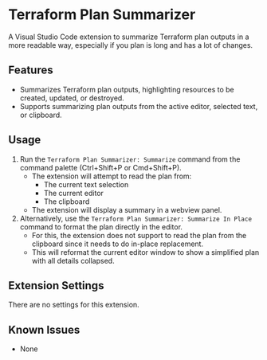 # Terraform Plan Summarizer

A Visual Studio Code extension to summarize Terraform plan outputs in a more readable way, especially if you plan is long and has a lot of changes.

## Features

-   Summarizes Terraform plan outputs, highlighting resources to be created, updated, or destroyed.
-   Supports summarizing plan outputs from the active editor, selected text, or clipboard.

## Usage

1.  Run the `Terraform Plan Summarizer: Summarize` command from the command palette (Ctrl+Shift+P or Cmd+Shift+P).
    *   The extension will attempt to read the plan from:
        *   The current text selection
        *   The current editor
        *   The clipboard
    *   The extension will display a summary in a webview panel.
2.  Alternatively, use the `Terraform Plan Summarizer: Summarize In Place` command to format the plan directly in the editor.
    *   For this, the extension does not support to read the plan from the clipboard since it needs to do in-place replacement.
    *   This will reformat the current editor window to show a simplified plan with all details collapsed.

## Extension Settings

There are no settings for this extension.

## Known Issues

-   None

